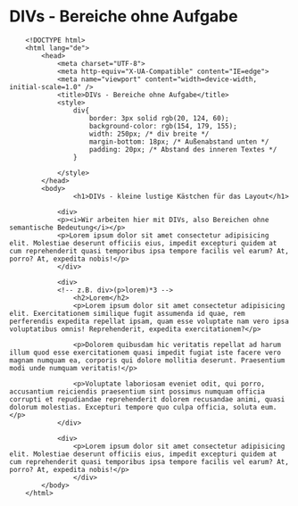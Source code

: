 # DIVs - Bereiche ohne Aufgabe

		<!DOCTYPE html> 
		<html lang="de">
			<head>
				<meta charset="UTF-8">
				<meta http-equiv="X-UA-Compatible" content="IE=edge">
				<meta name="viewport" content="width=device-width, initial-scale=1.0" />
				<title>DIVs - Bereiche ohne Aufgabe</title>
				<style>
					div{
						border: 3px solid rgb(20, 124, 60);
						background-color: rgb(154, 179, 155);
						width: 250px; /* div breite */
						margin-bottom: 18px; /* Außenabstand unten */
						padding: 20px; /* Abstand des inneren Textes */
					}

				</style>
			</head>
			<body>     
					<h1>DIVs - kleine lustige Kästchen für das Layout</h1>

				<div>   
				<p><i>Wir arbeiten hier mit DIVs, also Bereichen ohne semantische Bedeutung</i></p>
				<p>Lorem ipsum dolor sit amet consectetur adipisicing elit. Molestiae deserunt officiis eius, impedit excepturi quidem at cum reprehenderit quasi temporibus ipsa tempore facilis vel earum? At, porro? At, expedita nobis!</p>
				</div>

				<div>
				<!-- z.B. div>(p>lorem)*3 -->
					<h2>Lorem</h2>
					<p>Lorem ipsum dolor sit amet consectetur adipisicing elit. Exercitationem similique fugit assumenda id quae, rem perferendis expedita repellat ipsam, quam esse voluptate nam vero ipsa voluptatibus omnis! Reprehenderit, expedita exercitationem?</p>

					<p>Dolorem quibusdam hic veritatis repellat ad harum illum quod esse exercitationem quasi impedit fugiat iste facere vero magnam numquam ea, corporis qui dolore mollitia deserunt. Praesentium modi unde numquam veritatis!</p>

					<p>Voluptate laboriosam eveniet odit, qui porro, accusantium reiciendis praesentium sint possimus numquam officia corrupti et repudiandae reprehenderit dolorem recusandae animi, quasi dolorum molestias. Excepturi tempore quo culpa officia, soluta eum.</p>
				</div>

				<div>   
					<p>Lorem ipsum dolor sit amet consectetur adipisicing elit. Molestiae deserunt officiis eius, impedit excepturi quidem at cum reprehenderit quasi temporibus ipsa tempore facilis vel earum? At, porro? At, expedita nobis!</p>
					</div>
			</body>
		</html>
